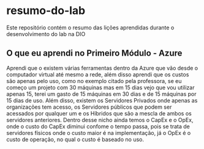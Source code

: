 # resumo-do-lab
Este repositório contém o resumo das lições aprendidas durante o desenvolvimento do lab na DIO

## O que eu aprendi no Primeiro Módulo - Azure
Aprendi que o existem várias ferramentas dentro da Azure que vão desde o computador virtual até mesmo a rede, além disso aprendi que os custos são apenas pelo uso, como no exemplo citado pela professora, se eu começo um projeto com 30 máquinas mas em 15 dias vejo que vou utilizar apenas 15, terei um gasto de 15 máquinas em 30 dias e de 15 máquinas por 15 dias de uso. Além disso, existem os Servidores Privados onde apenas as organizações tem acesso, os Servidores públicos que podem ser acessados por qualquer um e os Híbridos que são a mescla de ambos os servidores anteriores. Dentro desse nicho ainda temos o CapEx e o OpEx, onde o custo do CapEx diminui confome o tempo passa, pois se trata de servidores físicos onde o custo maior é na implementação, já o OpEx é o custo de operação, no qual o custo é baseado no uso.
